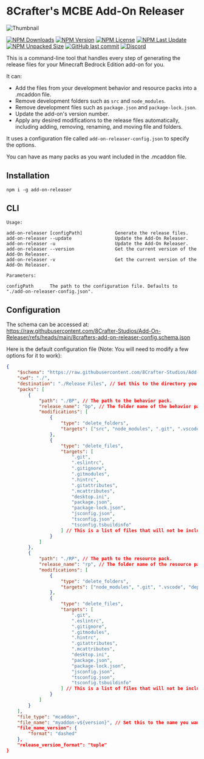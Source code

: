 # 8Crafter's MCBE Add-On Releaser

![Thumbnail](./assets/thumbnail.png)

[![NPM Downloads](https://img.shields.io/npm/d18m/add-on-releaser)](https://npmjs.com/package/add-on-releaser)
[![NPM Version](https://img.shields.io/npm/v/add-on-releaser)](https://npmjs.com/package/add-on-releaser)
[![NPM License](https://img.shields.io/npm/l/add-on-releaser)](https://npmjs.com/package/add-on-releaser)
[![NPM Last Update](https://img.shields.io/npm/last-update/add-on-releaser)](https://npmjs.com/package/add-on-releaser)
[![NPM Unpacked Size](https://img.shields.io/npm/unpacked-size/add-on-releaser)](https://npmjs.com/package/add-on-releaser)
[![GitHub last commit](https://img.shields.io/github/last-commit/8Crafter-Studios/add-on-releaser)](https://github.com/8Crafter-Studios/add-on-releaser/commits/main)
[![Discord](https://img.shields.io/discord/1213197616570048512?logo=discord&label=discord&link=https%3A%2F%2Fdiscord.gg%2F8crafter-studios)](https://discord.gg/8crafter-studios)

This is a command-line tool that handles every step of generating the release files for your Minecraft Bedrock Edition add-on for you.

It can:

-   Add the files from your development behavior and resource packs into a .mcaddon file.
-   Remove development folders such as `src` and `node_modules`.
-   Remove development files such as `package.json` and `package-lock.json`.
-   Update the add-on's version number.
-   Apply any desired modifications to the release files automatically, including adding, removing, renaming, and moving file and folders.

It uses a configuration file called `add-on-releaser-config.json` to specify the options.

You can have as many packs as you want included in the .mcaddon file.

## Installation

```
npm i -g add-on-releaser
```

## CLI

```
Usage:

add-on-releaser [configPath]            Generate the release files.
add-on-releaser --update                Update the Add-On Releaser.
add-on-releaser -u                      Update the Add-On Releaser.
add-on-releaser --version               Get the current version of the Add-On Releaser.
add-on-releaser -v                      Get the current version of the Add-On Releaser.

Parameters:

configPath      The path to the configuration file. Defaults to "./add-on-releaser-config.json".
```

## Configuration

The schema can be accessed at: https://raw.githubusercontent.com/8Crafter-Studios/Add-On-Releaser/refs/heads/main/8crafters-add-on-releaser-config.schema.json

Here is the default configuration file (Note: You will need to modify a few options for it to work):

```json
{
    "$schema": "https://raw.githubusercontent.com/8Crafter-Studios/Add-On-Releaser/refs/heads/main/8crafters-add-on-releaser-config.schema.json",
    "cwd": "./",
    "destination": "./Release Files", // Set this to the directory you want the generated .mcaddon file to be placed in.
    "packs": [
        {
            "path": "./BP", // The path to the behavior pack.
            "release_name": "bp", // The folder name of the behavior pack in the .mcaddon file.
            "modifications": [
                {
                    "type": "delete_folders",
                    "targets": ["src", "node_modules", ".git", ".vscode", "deprecated"] // This is a list of folders that will not be included in the release files.
                },
                {
                    "type": "delete_files",
                    "targets": [
                        ".git",
                        ".eslintrc",
                        ".gitignore",
                        ".gitmodules",
                        ".hintrc",
                        ".gitattributes",
                        ".mcattributes",
                        "desktop.ini",
                        "package.json",
                        "package-lock.json",
                        "jsconfig.json",
                        "tsconfig.json",
                        "tsconfig.tsbuildinfo"
                    ] // This is a list of files that will not be included in the release files.
                }
            ]
        },
        {
            "path": "./RP", // The path to the resource pack.
            "release_name": "rp", // The folder name of the resource pack in the .mcaddon file.
            "modifications": [
                {
                    "type": "delete_folders",
                    "targets": ["node_modules", ".git", ".vscode", "deprecated", "blockbench_models"] // This is a list of folders that will not be included in the release files.
                },
                {
                    "type": "delete_files",
                    "targets": [
                        ".git",
                        ".eslintrc",
                        ".gitignore",
                        ".gitmodules",
                        ".hintrc",
                        ".gitattributes",
                        ".mcattributes",
                        "desktop.ini",
                        "package.json",
                        "package-lock.json",
                        "jsconfig.json",
                        "tsconfig.json",
                        "tsconfig.tsbuildinfo"
                    ] // This is a list of files that will not be included in the release files.
                }
            ]
        }
    ],
    "file_type": "mcaddon",
    "file_name": "myaddon-v${version}", // Set this to the name you want the .mcaddon file to have, ${version} will be replaced with the version of the pack.
    "file_name_version": {
        "format": "dashed"
    },
    "release_version_format": "tuple"
}
```
